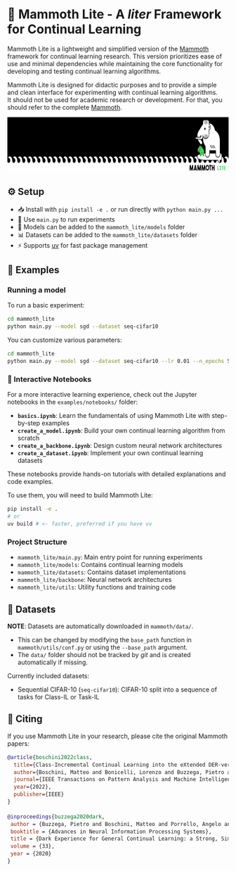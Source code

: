 # 🦣 Mammoth Lite - A *liter* Framework for Continual Learning

Mammoth Lite is a lightweight and simplified version of the [Mammoth](https://github.com/aimagelab/mammoth) framework for continual learning research. This version prioritizes ease of use and minimal dependencies while maintaining the core functionality for developing and testing continual learning algorithms.

Mammoth Lite is designed for didactic purposes and to provide a simple and clean interface for experimenting with continual learning algorithms.  
It should not be used for academic research or development. For that, you should refer to the complete [Mammoth](https://github.com/aimagelab/mammoth).

<p align="center">
  <img width="800" height="125" src="docs/static/mammoth_banner.svg" alt="logo">
</p>

## ⚙️ Setup

- 📥 Install with `pip install -e .` or run directly with `python main.py ...`
- 🚀 Use `main.py` to run experiments
- 🧩 Models can be added to the `mammoth_lite/models` folder
- 📊 Datasets can be added to the `mammoth_lite/datasets` folder
- ⚡ Supports [uv](https://docs.astral.sh/uv/) for fast package management

## 🧪 Examples

### Running a model

To run a basic experiment:

```bash
cd mammoth_lite
python main.py --model sgd --dataset seq-cifar10
```

You can customize various parameters:

```bash
cd mammoth_lite
python main.py --model sgd --dataset seq-cifar10 --lr 0.01 --n_epochs 50
```

### 📓 Interactive Notebooks

For a more interactive learning experience, check out the Jupyter notebooks in the `examples/notebooks/` folder:

- **`basics.ipynb`**: Learn the fundamentals of using Mammoth Lite with step-by-step examples
- **`create_a_model.ipynb`**: Build your own continual learning algorithm from scratch
- **`create_a_backbone.ipynb`**: Design custom neural network architectures
- **`create_a_dataset.ipynb`**: Implement your own continual learning datasets

These notebooks provide hands-on tutorials with detailed explanations and code examples.

To use them, you will need to build Mammoth Lite:

```bash
pip install -e . 
# or
uv build # <- faster, preferred if you have uv
```

### Project Structure

- `mammoth_lite/main.py`: Main entry point for running experiments
- `mammoth_lite/models`: Contains continual learning models
- `mammoth_lite/datasets`: Contains dataset implementations
- `mammoth_lite/backbone`: Neural network architectures
- `mammoth_lite/utils`: Utility functions and training code

## 🔧 Datasets

**NOTE**: Datasets are automatically downloaded in `mammoth/data/`.  
- This can be changed by modifying the `base_path` function in `mammoth/utils/conf.py` or using the `--base_path` argument.
- The `data/` folder should not be tracked by _git_ and is created automatically if missing.

Currently included datasets:
- Sequential CIFAR-10 (`seq-cifar10`): CIFAR-10 split into a sequence of tasks for Class-IL or Task-IL

## 📝 Citing

If you use Mammoth Lite in your research, please cite the original Mammoth papers:

```bibtex
@article{boschini2022class,
  title={Class-Incremental Continual Learning into the eXtended DER-verse},
  author={Boschini, Matteo and Bonicelli, Lorenzo and Buzzega, Pietro and Porrello, Angelo and Calderara, Simone},
  journal={IEEE Transactions on Pattern Analysis and Machine Intelligence},
  year={2022},
  publisher={IEEE}
}

@inproceedings{buzzega2020dark,
 author = {Buzzega, Pietro and Boschini, Matteo and Porrello, Angelo and Abati, Davide and Calderara, Simone},
 booktitle = {Advances in Neural Information Processing Systems},
 title = {Dark Experience for General Continual Learning: a Strong, Simple Baseline},
 volume = {33},
 year = {2020}
}
```
